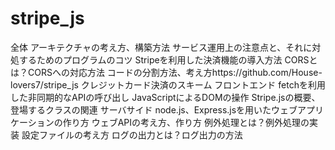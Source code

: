 # stripe_js


全体
アーキテクチャの考え方、構築方法
サービス運用上の注意点と、それに対処するためのプログラムのコツ
Stripeを利用した決済機能の導入方法
CORSとは？CORSへの対応方法
コードの分割方法、考え方https://github.com/House-lovers7/stripe_js
クレジットカード決済のスキーム
フロントエンド
fetchを利用した非同期的なAPIの呼び出し
JavaScriptによるDOMの操作
Stripe.jsの概要、登場するクラスの関連
サーバサイド
node.js、Express.jsを用いたウェブアプリケーションの作り方
ウェブAPIの考え方、作り方
例外処理とは？例外処理の実装
設定ファイルの考え方
ログの出力とは？ログ出力の方法
